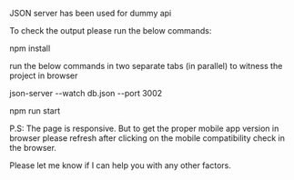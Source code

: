 JSON server has been used for dummy api

To check the output please run the below commands:

npm install

run the below commands in two separate tabs (in parallel) to witness the project in browser

json-server --watch db.json --port 3002

npm run start

P.S: The page is responsive. But to get the proper mobile app version in browser please refresh after clicking on the mobile compatibility check in the browser.

Please let me know if I can help you with any other factors.

